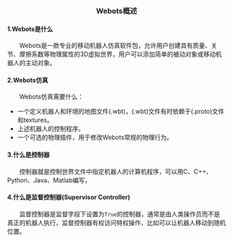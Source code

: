 ### <center> Webots概述
#### 1.Webots是什么
&emsp;&emsp;Webots是一款专业的移动机器人仿真软件包，允许用户创建具有质量、关节、摩擦系数等物理属性的3D虚拟世界，用户可以添加简单的被动对象或移动机器人的主动对象。
#### 2.Webots仿真
&emsp;&emsp;Webots仿真需要什么：
- 一个定义机器人和环境的地图文件(.wbt)，(.wbt)文件有时依赖于(.proto)文件和textures。
- 上述机器人的控制程序。
- 一个可选的物理插件，用于修改Webots常规的物理行为。
#### 3.什么是控制器
&emsp;&emsp;控制器就是控制世界文件中指定机器人的计算机程序，可以用C、C++、Python、Java、Matlab编写，
#### 4.什么是监督控制器(Supervisor Controller)
&emsp;&emsp;监督控制器是监督字段下设置为`True`的控制器，通常是由人类操作员而不是真正的机器人执行，监督控制器有权访问特权操作，比如可以让机器人移动到随机位置。